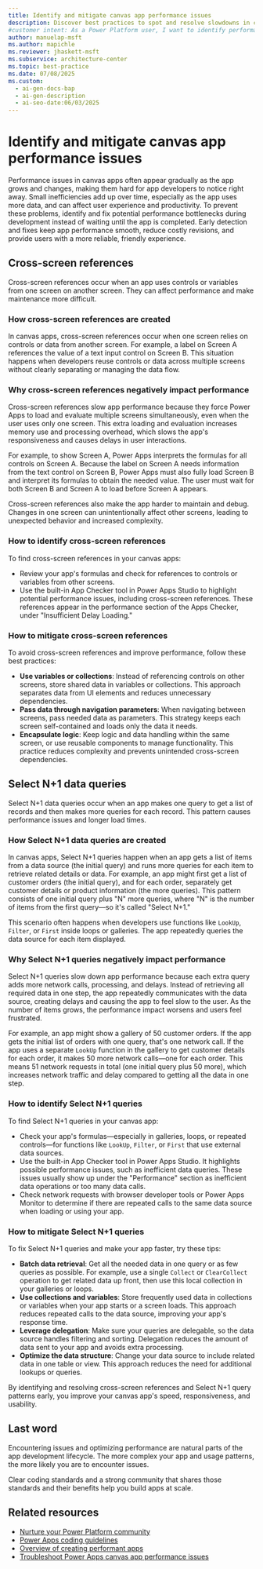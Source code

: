 ```yaml
---
title: Identify and mitigate canvas app performance issues
description: Discover best practices to spot and resolve slowdowns in canvas apps. Improve speed and user experience with proven tips.
#customer intent: As a Power Platform user, I want to identify performance issues in my canvas app so that I can improve speed and user experience.
author: manuelap-msft
ms.author: mapichle
ms.reviewer: jhaskett-msft
ms.subservice: architecture-center
ms.topic: best-practice
ms.date: 07/08/2025
ms.custom:
  - ai-gen-docs-bap
  - ai-gen-description
  - ai-seo-date:06/03/2025
---
```


# Identify and mitigate canvas app performance issues

Performance issues in canvas apps often appear gradually as the app grows and changes, making them hard for app developers to notice right away. Small inefficiencies add up over time, especially as the app uses more data, and can affect user experience and productivity. To prevent these problems, identify and fix potential performance bottlenecks during development instead of waiting until the app is completed. Early detection and fixes keep app performance smooth, reduce costly revisions, and provide users with a more reliable, friendly experience.

## Cross-screen references

Cross-screen references occur when an app uses controls or variables from one screen on another screen. They can affect performance and make maintenance more difficult.

### How cross-screen references are created

In canvas apps, cross-screen references occur when one screen relies on controls or data from another screen. For example, a label on Screen A references the value of a text input control on Screen B. This situation happens when developers reuse controls or data across multiple screens without clearly separating or managing the data flow.

### Why cross-screen references negatively impact performance

Cross-screen references slow app performance because they force Power Apps to load and evaluate multiple screens simultaneously, even when the user uses only one screen. This extra loading and evaluation increases memory use and processing overhead, which slows the app's responsiveness and causes delays in user interactions.

For example, to show Screen A, Power Apps interprets the formulas for all controls on Screen A. Because the label on Screen A needs information from the text control on Screen B, Power Apps must also fully load Screen B and interpret its formulas to obtain the needed value. The user must wait for both Screen B and Screen A to load before Screen A appears.

Cross-screen references also make the app harder to maintain and debug. Changes in one screen can unintentionally affect other screens, leading to unexpected behavior and increased complexity.

### How to identify cross-screen references

To find cross-screen references in your canvas apps:

- Review your app's formulas and check for references to controls or variables from other screens.
- Use the built-in App Checker tool in Power Apps Studio to highlight potential performance issues, including cross-screen references. These references appear in the performance section of the Apps Checker, under "Insufficient Delay Loading."

### How to mitigate cross-screen references

To avoid cross-screen references and improve performance, follow these best practices:

- **Use variables or collections**: Instead of referencing controls on other screens, store shared data in variables or collections. This approach separates data from UI elements and reduces unnecessary dependencies.
- **Pass data through navigation parameters**: When navigating between screens, pass needed data as parameters. This strategy keeps each screen self-contained and loads only the data it needs.
- **Encapsulate logic**: Keep logic and data handling within the same screen, or use reusable components to manage functionality. This practice reduces complexity and prevents unintended cross-screen dependencies.

## Select N+1 data queries

Select N+1 data queries occur when an app makes one query to get a list of records and then makes more queries for each record. This pattern causes performance issues and longer load times.

### How Select N+1 data queries are created

In canvas apps, Select N+1 queries happen when an app gets a list of items from a data source (the initial query) and runs more queries for each item to retrieve related details or data. For example, an app might first get a list of customer orders (the initial query), and for each order, separately get customer details or product information (the more queries). This pattern consists of one initial query plus "N" more queries, where "N" is the number of items from the first query—so it's called "Select N+1."

This scenario often happens when developers use functions like `LookUp`, `Filter`, or `First` inside loops or galleries. The app repeatedly queries the data source for each item displayed.

### Why Select N+1 queries negatively impact performance

Select N+1 queries slow down app performance because each extra query adds more network calls, processing, and delays. Instead of retrieving all required data in one step, the app repeatedly communicates with the data source, creating delays and causing the app to feel slow to the user. As the number of items grows, the performance impact worsens and users feel frustrated.

For example, an app might show a gallery of 50 customer orders. If the app gets the initial list of orders with one query, that's one network call. If the app uses a separate `LookUp` function in the gallery to get customer details for each order, it makes 50 more network calls—one for each order. This means 51 network requests in total (one initial query plus 50 more), which increases network traffic and delay compared to getting all the data in one step.

### How to identify Select N+1 queries

To find Select N+1 queries in your canvas app:

- Check your app's formulas&mdash;especially in galleries, loops, or repeated controls&mdash;for functions like `LookUp`, `Filter`, or `First` that use external data sources.
- Use the built-in App Checker tool in Power Apps Studio. It highlights possible performance issues, such as inefficient data queries. These issues usually show up under the "Performance" section as inefficient data operations or too many data calls.
- Check network requests with browser developer tools or Power Apps Monitor to determine if there are repeated calls to the same data source when loading or using your app.

### How to mitigate Select N+1 queries

To fix Select N+1 queries and make your app faster, try these tips:

- **Batch data retrieval**: Get all the needed data in one query or as few queries as possible. For example, use a single `Collect` or `ClearCollect` operation to get related data up front, then use this local collection in your galleries or loops.
- **Use collections and variables**: Store frequently used data in collections or variables when your app starts or a screen loads. This approach reduces repeated calls to the data source, improving your app's response time.
- **Leverage delegation**: Make sure your queries are delegable, so the data source handles filtering and sorting. Delegation reduces the amount of data sent to your app and avoids extra processing.
- **Optimize the data structure**: Change your data source to include related data in one table or view. This approach reduces the need for additional lookups or queries.

By identifying and resolving cross-screen references and Select N+1 query patterns early, you improve your canvas app's speed, responsiveness, and usability.

## Last word

Encountering issues and optimizing performance are natural parts of the app development lifecycle. The more complex your app and usage patterns, the more likely you are to encounter issues. 

Clear coding standards and a strong community that shares those standards and their benefits help you build apps at scale.

## Related resources

- [Nurture your Power Platform community](/power-platform/guidance/adoption/nurture-best-practices)
- [Power Apps coding guidelines](/power-apps/guidance/coding-guidelines/overview)
- [Overview of creating performant apps](/power-apps/maker/canvas-apps/create-performant-apps-overview)
- [Troubleshoot Power Apps canvas app performance issues](/troubleshoot/power-platform/power-apps/canvas-app-performance/troubleshoot-perf-table)